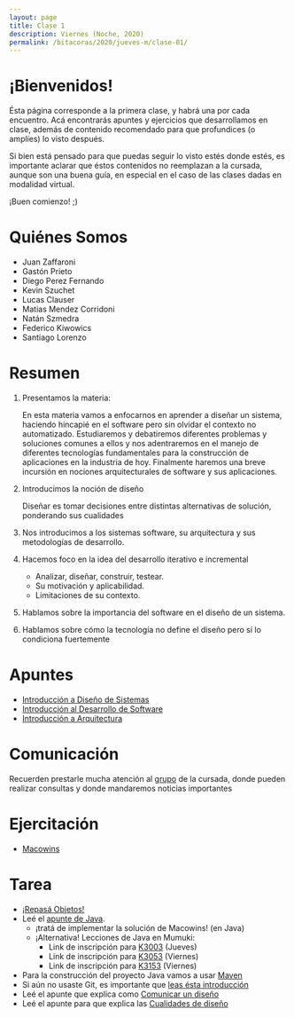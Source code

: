 ```yaml
---
layout: page
title: Clase 1
description: Viernes (Noche, 2020)
permalink: /bitacoras/2020/jueves-m/clase-01/
---
```


# **¡Bienvenidos!**

Ésta página corresponde a la primera clase, y habrá una por cada encuentro. Acá encontrarás apuntes y ejercicios que desarrollamos en clase, además de contenido recomendado para que profundices (o amplíes) lo visto después.

Si bien está pensado para que puedas seguir lo visto estés donde estés, es importante aclarar que éstos contenidos no reemplazan a la cursada, aunque son una buena guía, en especial en el caso de las clases dadas en modalidad virtual.

¡Buen comienzo! ;)
 
# Quiénes Somos
* Juan Zaffaroni 
* Gastón Prieto
* Diego Perez Fernando
* Kevin Szuchet
* Lucas Clauser
* Matias Mendez Corridoni
* Natán Szmedra
* Federico Kiwowics
* Santiago Lorenzo

# Resumen

1. Presentamos la materia:

    En esta materia vamos a enfocarnos en aprender a diseñar un sistema, haciendo hincapié en el software pero sin olvidar el contexto no automatizado. Estudiaremos y debatiremos diferentes problemas y soluciones comunes a ellos y nos adentraremos en el manejo de diferentes tecnologías fundamentales para la construcción de aplicaciones en la industria de hoy. Finalmente haremos una breve incursión en nociones arquitecturales de software y sus aplicaciones.

2. Introducimos la noción de diseño

    Diseñar es tomar decisiones entre distintas alternativas de solución, ponderando sus cualidades

3. Nos introducimos a los sistemas software, su arquitectura y sus metodologías de desarrollo.

4. Hacemos foco en la idea del desarrollo iterativo e incremental
    * Analizar, diseñar, construir, testear.
    * Su motivación y aplicabilidad.
    * Limitaciones de su contexto.
5. Hablamos sobre la importancia del software en el diseño de un sistema.
6. Hablamos sobre cómo la tecnología no define el diseño pero sí lo condiciona fuertemente
 
 
# Apuntes

* [Introducción a Diseño de Sistemas](https://docs.google.com/document/d/1mqWuU_5p9l6GIfHXSjcoyDXILWTKq2eW2dLFlIBOQzk)
* [Introducción al Desarrollo de Software](https://docs.google.com/document/d/1TZeWMdtMOKv7fESrFyJEJXWLTVutGVy_Gho9h5e1tRY/edit#heading=h.hegow82vrh7m)
* [Introducción a Arquitectura](https://docs.google.com/document/d/1XaKMrWPA0jntDK29gtEDRw-CoQgWXfHOmdbmihg4MpE)

# Comunicación
Recuerden prestarle mucha atención al [grupo](https://groups.google.com/forum/#!forum/dds-jv-cursada) de la cursada, donde pueden realizar consultas y donde mandaremos noticias importantes

# Ejercitación

* [Macowins](https://docs.google.com/document/d/1mjWKl9YH9Bb39iIUl1bQj_xhx_-CjCAMpcAXRqKhVjU)


# Tarea
* [¡Repasá Objetos!](http://www.pdep.com.ar/material/apuntes/apuntes-de-la-cursada)
* Leé el [apunte de Java](https://docs.google.com/document/d/1VYBey56M0UU6C0689hAClAvF9ILE6E7nKIuOqrRJnWQ).
  *  ¡tratá de implementar la solución de Macowins! (en Java)
  *  ¡Alternativa! Lecciones de Java en Mumuki:
     * Link de inscripción para [K3003](https://mumuki.io/ddsjv/join/EWO_zA) (Jueves)
     * Link de inscripción para [K3053](https://mumuki.io/ddsjv/join/VnMlEQ) (Viernes)
     * Link de inscripción para [K3153](https://mumuki.io/ddsjv/join/tLRi2g) (Viernes)
* Para la construcción del proyecto Java vamos a usar [Maven](https://docs.google.com/document/d/15-DWw5429fDFQy4G_hgQFozgFFLcJaNAH3aTivw97wM/)
* Si aún no usaste Git, es importante que [leas ésta introducción](https://docs.google.com/document/d/1nadC6-rwR2eRC0FYFWuq22pCRyZWXmCiPBuQ0cD-vMI/edit#heading=h.r9wuhoi4rpgq)
* Leé el apunte que explica como [Comunicar un diseño](https://docs.google.com/document/d/1eXLlNppAX-7E2M8Xxs0MCckdn4XVEYmeQNaS_E1RqTc/edit)
* Leé el apunte para que explica las [Cualidades de diseño](https://docs.google.com/document/d/14HdvHvS33WqYb6Ak0BGa0IeCTbzeCRSDKs-1Ot-qLDw)

